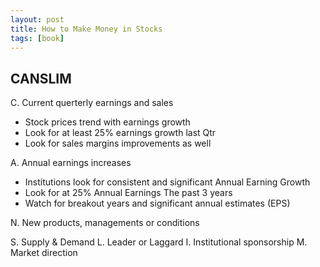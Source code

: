 ```yaml
---
layout: post
title: How to Make Money in Stocks
tags: [book]
---
```


## CANSLIM
C. Current querterly earnings and sales
  - Stock prices trend with earnings growth
  - Look for at least 25% earnings growth last Qtr
  - Look for sales margins improvements as well 

A. Annual earnings increases
  - Institutions look for consistent and significant Annual Earning Growth
  - Look for at 25% Annual Earnings The past 3 years
  - Watch for breakout years and significant annual estimates (EPS)

N. New products, managements or conditions

S. Supply & Demand 
L. Leader or Laggard
I. Institutional sponsorship
M. Market direction